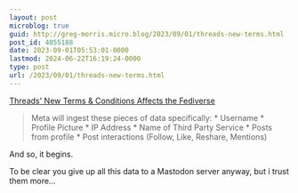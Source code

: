 ```yaml
---
layout: post
microblog: true
guid: http://greg-morris.micro.blog/2023/09/01/threads-new-terms.html
post_id: 4055188
date: 2023-09-01T05:53:01-0000
lastmod: 2024-06-22T16:19:24-0000
type: post
url: /2023/09/01/threads-new-terms.html
---
```

[Threads' New Terms & Conditions Affects the Fediverse](https://wedistribute.org/2023/08/threads-new-terms-affects-the-fediverse/)

> Meta will ingest these pieces of data specifically: * Username * Profile Picture * IP Address * Name of Third Party Service * Posts from profile * Post interactions (Follow, Like, Reshare, Mentions)

And so, it begins.

To be clear you give up all this data to a Mastodon server anyway, but i trust them more…
